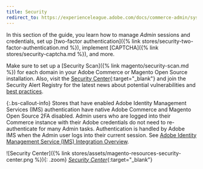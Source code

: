 ```yaml
---
title: Security
redirect_to: https://experienceleague.adobe.com/docs/commerce-admin/systems/security/security.html
---
```


In this section of the guide, you learn how to manage _Admin_ sessions and credentials, set up [two-factor authentication]({% link stores/security-two-factor-authentication.md %}), implement [CAPTCHA]({% link stores/security-captcha.md %}), and more.

Make sure to set up a [Security Scan]({% link magento/security-scan.md %}) for each domain in your Adobe Commerce or Magento Open Source installation. Also, visit the [Security Center][1]{:target="_blank"} and join the Security Alert Registry for the latest news about potential vulnerabilities and [best practices][2].

{:.bs-callout-info}
Stores that have enabled Adobe Identity Management Services (IMS) authentication have native Adobe Commerce and Magento Open Source 2FA disabled. Admin users who are logged into their Commerce instance with their Adobe credentials do not need to re-authenticate for many Admin tasks. Authentication is handled by Adobe IMS when the Admin user logs into their current session. See [Adobe Identity Management Service (IMS) Integration Overview](https://experienceleague.adobe.com/docs/commerce-admin/start/admin/ims/adobe-ims-integration-overview.html).

![Security Center]({% link stores/assets/magento-resources-security-center.png %}){: .zoom}
[_Security Center_][1]{:target="_blank"}

[1]: https://helpx.adobe.com/security.html
[2]: https://www.adobe.com/content/dam/cc/en/security/pdfs/Adobe-Magento-Commerce-Best-Practices-Guide.pdf
